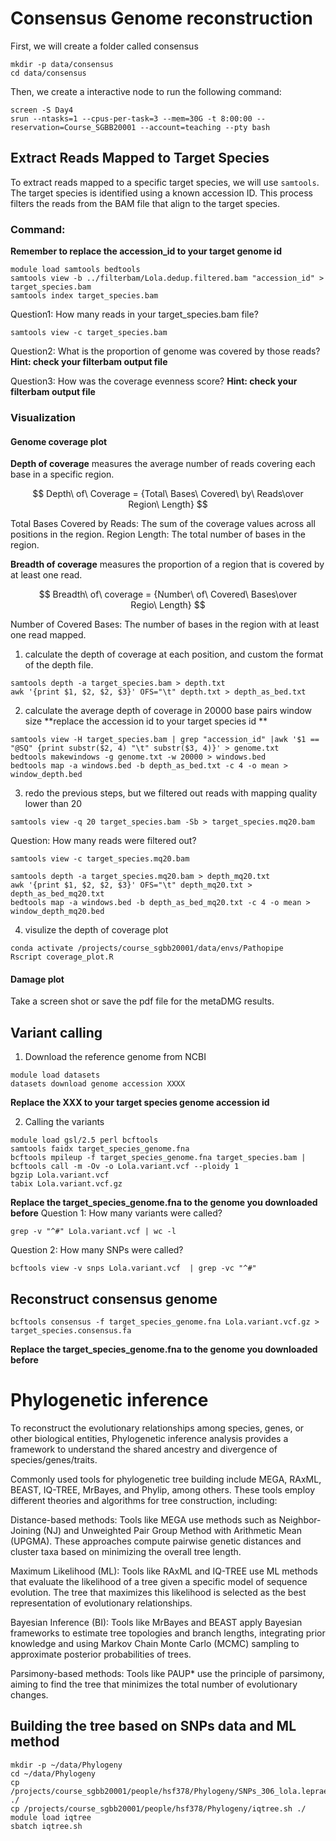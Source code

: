 # Consensus Genome reconstruction
First, we will create a folder called consensus
```
mkdir -p data/consensus
cd data/consensus
```
Then, we create a interactive node to run the following command:
```
screen -S Day4
srun --ntasks=1 --cpus-per-task=3 --mem=30G -t 8:00:00 --reservation=Course_SGBB20001 --account=teaching --pty bash
```
## Extract Reads Mapped to Target Species
To extract reads mapped to a specific target species, we will use `samtools`. The target species is identified using a known accession ID. This process filters the reads from the BAM file that align to the target species.

### Command:
**Remember to replace the accession_id to your target genome id**
```
module load samtools bedtools 
samtools view -b ../filterbam/Lola.dedup.filtered.bam "accession_id" > target_species.bam
samtools index target_species.bam
```

Question1: How many reads in your target_species.bam file?
```
samtools view -c target_species.bam
```
Question2: What is the proportion of genome was covered by those reads?
**Hint: check your filterbam output file**

Question3: How was the coverage evenness score?
**Hint: check your filterbam output file**

### Visualization
#### Genome coverage plot

**Depth of coverage** measures the average number of reads covering each base in a specific region.

$$ Depth\ of\ Coverage = {Total\ Bases\ Covered\ by\ Reads\over Region\ Length} $$

Total Bases Covered by Reads: The sum of the coverage values across all positions in the region.
Region Length: The total number of bases in the region.

**Breadth of coverage** measures the proportion of a region that is covered by at least one read.

$$ Breadth\ of\ coverage = {Number\ of\ Covered\ Bases\over Regio\ Length} $$

Number of Covered Bases: The number of bases in the region with at least one read mapped.

1. calculate the depth of coverage at each position, and custom the format of the depth file.
```
samtools depth -a target_species.bam > depth.txt
awk '{print $1, $2, $2, $3}' OFS="\t" depth.txt > depth_as_bed.txt
```
2. calculate the average depth of coverage in 20000 base pairs window size
**replace the accession id to your target species id **
```
samtools view -H target_species.bam | grep "accession_id" |awk '$1 == "@SQ" {print substr($2, 4) "\t" substr($3, 4)}' > genome.txt
bedtools makewindows -g genome.txt -w 20000 > windows.bed
bedtools map -a windows.bed -b depth_as_bed.txt -c 4 -o mean > window_depth.bed
```
3. redo the previous steps, but we filtered out reads with mapping quality lower than 20
```
samtools view -q 20 target_species.bam -Sb > target_species.mq20.bam
```
Question: How many reads were filtered out?
```
samtools view -c target_species.mq20.bam
```
```
samtools depth -a target_species.mq20.bam > depth_mq20.txt
awk '{print $1, $2, $2, $3}' OFS="\t" depth_mq20.txt > depth_as_bed_mq20.txt
bedtools map -a windows.bed -b depth_as_bed_mq20.txt -c 4 -o mean > window_depth_mq20.bed
```
4. visulize the depth of coverage plot
```
conda activate /projects/course_sgbb20001/data/envs/Pathopipe
Rscript coverage_plot.R
```

#### Damage plot
Take a screen shot or save the pdf file for the metaDMG results.

## Variant calling
1. Download the reference genome from NCBI
```
module load datasets
datasets download genome accession XXXX
```
**Replace the XXX to your target species genome accession id**

2. Calling the variants
```
module load gsl/2.5 perl bcftools
samtools faidx target_species_genome.fna
bcftools mpileup -f target_species_genome.fna target_species.bam | bcftools call -m -Ov -o Lola.variant.vcf --ploidy 1
bgzip Lola.variant.vcf
tabix Lola.variant.vcf.gz
```
**Replace the target_species_genome.fna to the genome you downloaded before**
Question 1: How many variants were called?
```
grep -v "^#" Lola.variant.vcf | wc -l 
```
Question 2: How many SNPs were called?
```
bcftools view -v snps Lola.variant.vcf  | grep -vc "^#" 
```
## Reconstruct consensus genome 
```
bcftools consensus -f target_species_genome.fna Lola.variant.vcf.gz > target_species.consensus.fa
```
**Replace the target_species_genome.fna to the genome you downloaded before**

# Phylogenetic inference

To reconstruct the evolutionary relationships among species, genes, or other biological entities, Phylogenetic inference analysis provides a framework to understand the shared ancestry and divergence of species/genes/traits. 

Commonly used tools for phylogenetic tree building include MEGA, RAxML, BEAST, IQ-TREE, MrBayes, and Phylip, among others. These tools employ different theories and algorithms for tree construction, including:

Distance-based methods: Tools like MEGA use methods such as Neighbor-Joining (NJ) and Unweighted Pair Group Method with Arithmetic Mean (UPGMA). These approaches compute pairwise genetic distances and cluster taxa based on minimizing the overall tree length.

Maximum Likelihood (ML): Tools like RAxML and IQ-TREE use ML methods that evaluate the likelihood of a tree given a specific model of sequence evolution. The tree that maximizes this likelihood is selected as the best representation of evolutionary relationships.

Bayesian Inference (BI): Tools like MrBayes and BEAST apply Bayesian frameworks to estimate tree topologies and branch lengths, integrating prior knowledge and using Markov Chain Monte Carlo (MCMC) sampling to approximate posterior probabilities of trees.

Parsimony-based methods: Tools like PAUP* use the principle of parsimony, aiming to find the tree that minimizes the total number of evolutionary changes.

## Building the tree based on SNPs data and ML method

```
mkdir -p ~/data/Phylogeny
cd ~/data/Phylogeny
cp /projects/course_sgbb20001/people/hsf378/Phylogeny/SNPs_306_lola.leprae.fa ./
cp /projects/course_sgbb20001/people/hsf378/Phylogeny/iqtree.sh ./
module load iqtree
sbatch iqtree.sh
```
